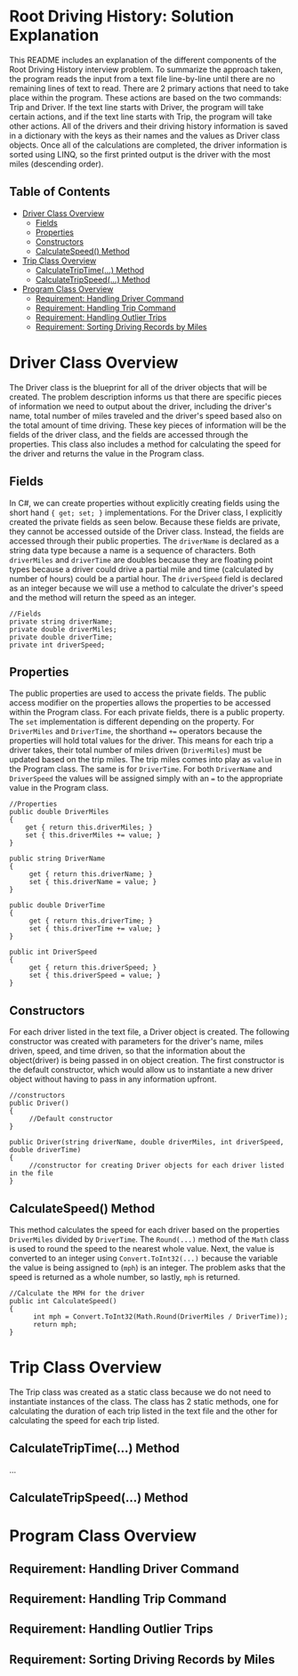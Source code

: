 # Root Driving History: Solution Explanation
This README includes an explanation of the different components of the Root Driving History interview problem. To summarize the approach taken, the program reads the input from a text file line-by-line until there are no remaining lines of text to read. There are 2 primary actions that need to take place within the program. These actions are based on the two commands: Trip and Driver. If the text line starts with Driver, the program will take certain actions, and if the text line starts with Trip, the program will take other actions. All of the drivers and their driving history information is saved in a dictionary with the keys as their names and the values as Driver class objects. Once all of the calculations are completed, the driver information is sorted using LINQ, so the first printed output is the driver with the most miles (descending order). 

## Table of Contents
- [Driver Class Overview](#Driver-Class-Overview)
  - [Fields](#Fields)
  - [Properties](##Properties)
  - [Constructors](##Constructor)
  - [CalculateSpeed() Method](##CalculateSpeed()-Method)
- [Trip Class Overview](##Trip-Class-Overview)
  - [CalculateTripTime(...) Method](##CalculateTripTime(...)-Method)
  - [CalculateTripSpeed(...) Method](##CalculateTripSpeed(...)-Method)  
- [Program Class Overview](##Program-Class-Overview)
  - [Requirement: Handling Driver Command](##Driver-Command)
  - [Requirement: Handling Trip Command](##Trip-Command)
  - [Requirement: Handling Outlier Trips](##Outlier-Trips)
  - [Requirement: Sorting Driving Records by Miles](##Sorting-Driving-Records)

# Driver Class Overview
The Driver class is the blueprint for all of the driver objects that will be created. The problem description informs us that there are specific pieces of information we need to output about the driver, including the driver's name, total number of miles traveled and the driver's speed based also on the total amount of time driving. These key pieces of information will be the fields of the driver class, and the fields are accessed through the properties. This class also includes a method for calculating the speed for the driver and returns the value in the Program class.

## Fields
In C#, we can create properties without explicitly creating fields using the short hand `{ get; set; }` implementations. For the Driver class, I explicitly created the private fields as seen below. Because these fields are private, they cannot be accessed outside of the Driver class. Instead, the fields are accessed through their public properties. The `driverName` is declared as a string data type because a name is a sequence of characters. Both `driverMiles` and `driverTime` are doubles because they are floating point types because a driver could drive a partial mile and time (calculated by number of hours) could be a partial hour. The `driverSpeed` field is declared as an integer because we will use a method to calculate the driver's speed and the method will return the speed as an integer.
```CSharp
//Fields
private string driverName;
private double driverMiles;
private double driverTime;
private int driverSpeed;
```

## Properties
The public properties are used to access the private fields. The public access modifier on the properties allows the properties to be accessed within the Program class. For each private fields, there is a public property. The `set` implementation is different depending on the property. For `DriverMiles` and `DriverTime`, the shorthand `+=` operators because the properties will hold total values for the driver. This means for each trip a driver takes, their total number of miles driven (`DriverMiles`) must be updated based on the trip miles. The trip miles comes into play as `value` in the Program class. The same is for `DriverTime`. For both `DriverName` and `DriverSpeed` the values will be assigned simply with an `=` to the appropriate value in the Program class.
```CSharp
//Properties
public double DriverMiles
{
    get { return this.driverMiles; }
    set { this.driverMiles += value; }
}

public string DriverName
{
     get { return this.driverName; }
     set { this.driverName = value; }
}

public double DriverTime
{
     get { return this.driverTime; }
     set { this.driverTime += value; }
}

public int DriverSpeed
{
     get { return this.driverSpeed; }
     set { this.driverSpeed = value; }
}
 ``` 
 
## Constructors
For each driver listed in the text file, a Driver object is created. The following constructor was created with parameters for the driver's name, miles driven, speed, and time driven, so that the information about the object(driver) is being passed in on object creation. The first constructor is the default constructor, which would allow us to instantiate a new driver object without having to pass in any information upfront.
```CSharp
//constructors
public Driver()
{
     //Default constructor
}

public Driver(string driverName, double driverMiles, int driverSpeed, double driverTime)
{
     //constructor for creating Driver objects for each driver listed in the file
}
```

## CalculateSpeed() Method
This method calculates the speed for each driver based on the properties `DriverMiles` divided by `DriverTime`. The `Round(...)` method of the `Math` class is used to round the speed to the nearest whole value. Next, the value is converted to an integer using `Convert.ToInt32(...)` because the variable the value is being assigned to (`mph`) is an integer. The problem asks that the speed is returned as a whole number, so lastly, `mph` is returned.
```CSharp
//Calculate the MPH for the driver
public int CalculateSpeed()
{
      int mph = Convert.ToInt32(Math.Round(DriverMiles / DriverTime));
      return mph;
}
```

# Trip Class Overview
The Trip class was created as a static class because we do not need to instantiate instances of the class. The class has 2 static methods, one for calculating the duration of each trip listed in the text file and the other for calculating the speed for each trip listed.

## CalculateTripTime(...) Method
...
## CalculateTripSpeed(...) Method

# Program Class Overview

## Requirement: Handling Driver Command

## Requirement: Handling Trip Command

## Requirement: Handling Outlier Trips

## Requirement: Sorting Driving Records by Miles
